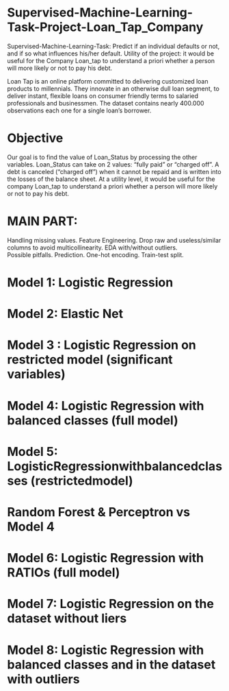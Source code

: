 # Supervised-Machine-Learning-Task-Project-Loan_Tap_Company
Supervised-Machine-Learning-Task: Predict if an individual defaults or not, and if so what influences his/her default. Utility of the project: it would be useful  for the Company Loan_tap to understand a priori whether a person will more likely or not to pay  his debt.

Loan Tap is an online platform committed to delivering customized loan products to millennials.
They innovate in an otherwise dull loan segment, to deliver instant, flexible loans on consumer
friendly terms to salaried professionals and businessmen. The dataset contains nearly 400.000
observations each one for a single loan’s borrower.

# Objective
Our goal is to find the value of Loan_Status by processing the other variables. Loan_Status can
take on 2 values: “fully paid” or “charged off”. A debt is canceled (“charged off”) when it cannot
be repaid and is written into the losses of the balance sheet. At a utility level, it would be useful
for the company Loan_tap to understand a priori whether a person will more likely or not to pay
his debt.


# MAIN PART: 
 Handling missing values.
 Feature Engineering.
 Drop raw and useless/similar columns to avoid multicollinearity.
 EDA with/without outliers.  
 Possible pitfalls.
 Prediction.
 One-hot encoding.
 Train-test split.

# Model 1: Logistic Regression 
# Model 2: Elastic Net 
# Model 3 : Logistic Regression on restricted model (significant variables)
# Model 4: Logistic Regression with balanced classes (full model)
# Model 5: LogisticRegressionwithbalancedclasses (restrictedmodel)
# Random Forest & Perceptron vs Model 4
# Model 6: Logistic Regression with RATIOs (full model)
# Model 7: Logistic Regression on the dataset without liers
# Model 8: Logistic Regression with balanced classes and in the dataset with outliers





 
